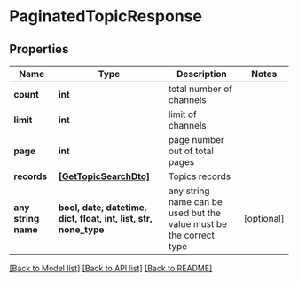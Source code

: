 # PaginatedTopicResponse


## Properties
Name | Type | Description | Notes
------------ | ------------- | ------------- | -------------
**count** | **int** | total number of channels | 
**limit** | **int** | limit of channels | 
**page** | **int** | page number out of total pages | 
**records** | [**[GetTopicSearchDto]**](GetTopicSearchDto.md) | Topics records | 
**any string name** | **bool, date, datetime, dict, float, int, list, str, none_type** | any string name can be used but the value must be the correct type | [optional]

[[Back to Model list]](../README.md#documentation-for-models) [[Back to API list]](../README.md#documentation-for-api-endpoints) [[Back to README]](../README.md)


